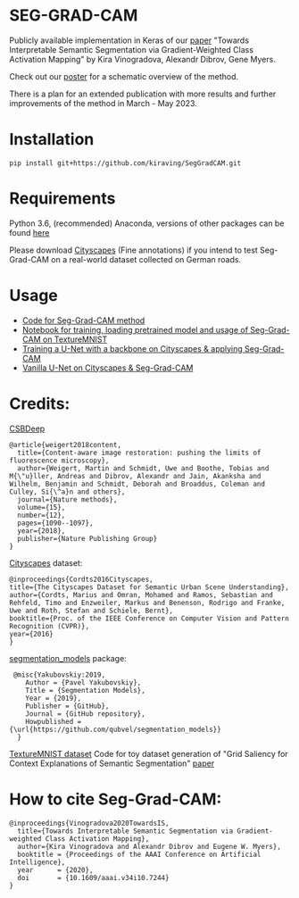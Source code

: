 # SEG-GRAD-CAM
Publicly available implementation in Keras of our [paper](https://aaai.org/ojs/index.php/AAAI/article/view/7244) "Towards Interpretable Semantic Segmentation via Gradient-Weighted Class Activation Mapping" by Kira Vinogradova, Alexandr Dibrov, Gene Myers.

Check out our [poster](./poster_Vinogradova_AAAI_Feb2020.pdf) for a schematic overview of the method.

There is a plan for an extended publication with more results and further improvements of the method in March - May 2023. 

# Installation
``pip install git+https://github.com/kiraving/SegGradCAM.git``

# Requirements
Python 3.6, (recommended) Anaconda, versions of other packages can be found [here](./code/get_versions.ipynb)

Please download [Cityscapes](https://www.cityscapes-dataset.com/) (Fine annotations) if you intend to test Seg-Grad-CAM on a real-world dataset collected on German roads.

# Usage
* [Code for Seg-Grad-CAM method](./seggradcam/seggradcam.py#L118)
* [Notebook for training, loading pretrained model and usage of Seg-Grad-CAM on TextureMNIST](./code/textureMNIST-notebooks/demo.ipynb)
* [Training a U-Net with a backbone on Cityscapes & applying Seg-Grad-CAM](./code/cityscapes-notebooks/city_demo_backbone.ipynb) 
* [Vanilla U-Net on Cityscapes & Seg-Grad-CAM](./code/cityscapes-notebooks/city_demo_vanilla.ipynb)

# Credits:
[CSBDeep](https://github.com/csbdeep/csbdeep)

    @article{weigert2018content,
      title={Content-aware image restoration: pushing the limits of fluorescence microscopy},
      author={Weigert, Martin and Schmidt, Uwe and Boothe, Tobias and M{\"u}ller, Andreas and Dibrov, Alexandr and Jain, Akanksha and Wilhelm, Benjamin and Schmidt, Deborah and Broaddus, Coleman and Culley, Si{\^a}n and others},
      journal={Nature methods},
      volume={15},
      number={12},
      pages={1090--1097},
      year={2018},
      publisher={Nature Publishing Group}
    }

[Cityscapes](https://www.cityscapes-dataset.com/) dataset:

    @inproceedings{Cordts2016Cityscapes,
    title={The Cityscapes Dataset for Semantic Urban Scene Understanding},
    author={Cordts, Marius and Omran, Mohamed and Ramos, Sebastian and Rehfeld, Timo and Enzweiler, Markus and Benenson, Rodrigo and Franke, Uwe and Roth, Stefan and Schiele, Bernt},
    booktitle={Proc. of the IEEE Conference on Computer Vision and Pattern Recognition (CVPR)},
    year={2016}
    }

[segmentation_models](https://github.com/qubvel/segmentation_models) package:

     @misc{Yakubovskiy:2019,
        Author = {Pavel Yakubovskiy},
        Title = {Segmentation Models},
        Year = {2019},
        Publisher = {GitHub},
        Journal = {GitHub repository},
        Howpublished = {\url{https://github.com/qubvel/segmentation_models}}
      }

[TextureMNIST dataset](https://github.com/boschresearch/GridSaliency-ToyDatasetGen)
Code for toy dataset generation of "Grid Saliency for Context Explanations of Semantic Segmentation" [paper](https://arxiv.org/abs/1907.13054)

# How to cite Seg-Grad-CAM:

    @inproceedings{Vinogradova2020TowardsIS,
      title={Towards Interpretable Semantic Segmentation via Gradient-weighted Class Activation Mapping},
      author={Kira Vinogradova and Alexandr Dibrov and Eugene W. Myers},
      booktitle = {Proceedings of the AAAI Conference on Artificial Intelligence},
      year      = {2020},
      doi       = {10.1609/aaai.v34i10.7244}
    }
